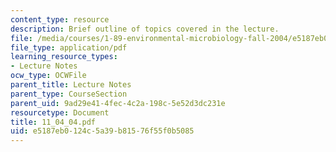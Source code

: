 ```yaml
---
content_type: resource
description: Brief outline of topics covered in the lecture.
file: /media/courses/1-89-environmental-microbiology-fall-2004/e5187eb0124c5a39b81576f55f0b5085_11_04_04.pdf
file_type: application/pdf
learning_resource_types:
- Lecture Notes
ocw_type: OCWFile
parent_title: Lecture Notes
parent_type: CourseSection
parent_uid: 9ad29e41-4fec-4c2a-198c-5e52d3dc231e
resourcetype: Document
title: 11_04_04.pdf
uid: e5187eb0-124c-5a39-b815-76f55f0b5085
---
```

